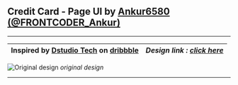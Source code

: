## Credit Card - Page UI by [Ankur6580 (@FRONTCODER_Ankur)](www.youtube.com/@FRONTCODER_Ankur)


---

| Inspired by [Dstudio Tech](https://dribbble.com/dstudiotech) on [dribbble](https://dribbble.com/) | *Design link : [click here](https://dribbble.com/shots/23017910-Web-UI)* |
| ----------- | ----------- |

![Original design](https://cdn.dribbble.com/userupload/11298183/file/original-a89f30f0a72cc84851c770a1493b1e9d.png?resize=1024x768)
*original design*

---